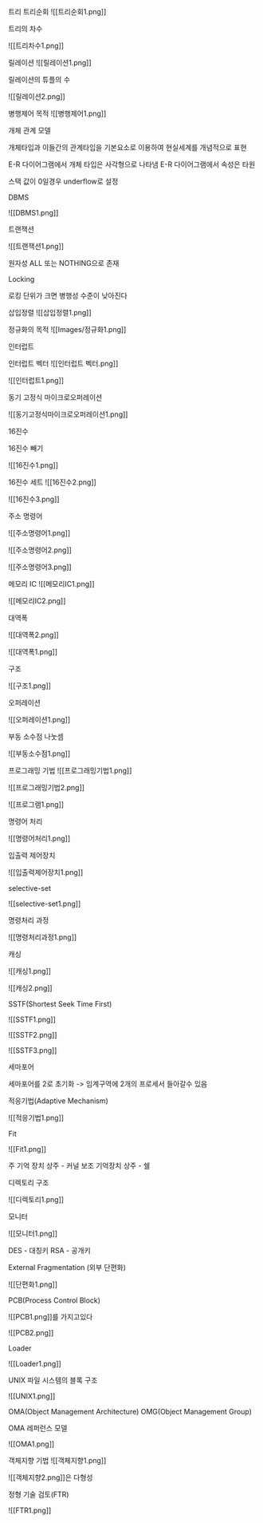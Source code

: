 트리
트리순회
![[트리순회1.png]]


트리의 차수

![[트리차수1.png]]



릴레이션
![[릴레이션1.png]]

릴레이션의 튜플의 수

![[릴레이션2.png]]


병행제어 목적 
![[병행제어1.png]]


개체 관계 모델

개체타입과 이들간의 관계타입을 기본요소로 이용하여 현실세계를 개념적으로 표현

E-R 다이어그램에서 개체 타입은 사각형으로 나타냄
E-R 다이어그램에서 속성은 타원


스택
값이 0일경우 underflow로 설정


DBMS

![[DBMS1.png]]


트랜잭션

![[트랜잭션1.png]]


원자성  ALL 또는 NOTHING으로 존재


Locking

로킹 단위가 크면 병행성 수준이 낮아진다


삽입정렬
![[삽입정렬1.png]]


정규화의 목적
![[Images/정규화1.png]]


인터럽트

인터럽트 벡터
![[인터럽트 벡터.png]]


![[인터럽트1.png]]



동기 고정식 마이크로오퍼레이션

![[동기고정식마이크로오퍼레이션1.png]]

16진수

16진수 빼기

![[16진수1.png]]

16진수 세트
![[16진수2.png]]

![[16진수3.png]]

주소 명령어

![[주소명령어1.png]]

![[주소명령어2.png]]



![[주소명령어3.png]]


메모리 IC 
![[메모리IC1.png]]



![[메모리IC2.png]]


대역폭

![[대역폭2.png]]




![[대역폭1.png]]


구조

![[구조1.png]]


오퍼레이션

![[오퍼레이션1.png]]

부동 소수점 나눗셈

![[부동소수점1.png]]


프로그래밍 기법
![[프로그래밍기법1.png]]

![[프로그래밍기법2.png]]


![[프로그램1.png]]


명령어 처리

![[명령어처리1.png]]


입출력 제어장치

![[입출력제어장치1.png]]


selective-set

![[selective-set1.png]]


명령처리 과정

![[명령처리과정1.png]]


캐싱

![[캐싱1.png]]

![[캐싱2.png]]


SSTF(Shortest Seek Time First)

![[SSTF1.png]]

![[SSTF2.png]]

![[SSTF3.png]]


세마포어

세마포어를 2로 초기화 -> 임계구역에 2개의 프로세서 들아갈수 있음


적응기법(Adaptive Mechanism)

![[적응기법1.png]]


Fit


![[Fit1.png]]


주 기억 장치 상주 - 커널
보조 기억장치 상주 - 쉘


디렉토리 구조

![[디렉토리1.png]]


모니터

![[모니터1.png]]


DES - 대칭키
RSA -  공개키


External Fragmentation (외부 단편화)

![[단편화1.png]]


PCB(Process Control Block)

![[PCB1.png]]를 가지고있다


![[PCB2.png]]



Loader

![[Loader1.png]]



UNIX 파일 시스템의 블록 구조

![[UNIX1.png]]


OMA(Object Management Architecture)
OMG(Object Management Group)

OMA 레퍼런스 모델


![[OMA1.png]]



객체지향 기법
![[객체지향1.png]]


![[객체지향2.png]]은 다형성


정형 기술 검토(FTR)

![[FTR1.png]]
